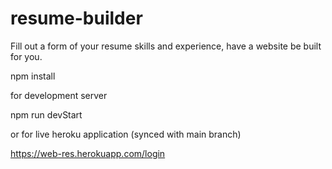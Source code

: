 # resume-builder

Fill out a form of your resume skills and experience, have a website be built for you.

npm install

for development server

npm run devStart

or for live heroku application (synced with main branch)

https://web-res.herokuapp.com/login
